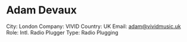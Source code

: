 # Adam Devaux

City: London
Company: VIVID
Country: UK
Email: adam@vividmusic.uk
Role: Intl. Radio Plugger
Type: Radio Plugging